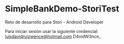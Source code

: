 # SimpleBankDemo-StoriTest
Reto de desarrollo para Stori - Android Developer

Para iniciar sesión usar la siguiente credencial:
luisdavidruizwence@hotmail.com
D4vidW3nce_
